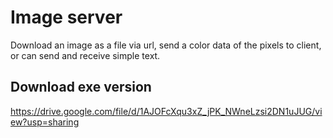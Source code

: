 # Image server

Download an image as a file via url, send a color data of the pixels to client, or can send and receive simple text.


## Download exe version

https://drive.google.com/file/d/1AJOFcXqu3xZ_jPK_NWneLzsi2DN1uJUG/view?usp=sharing
